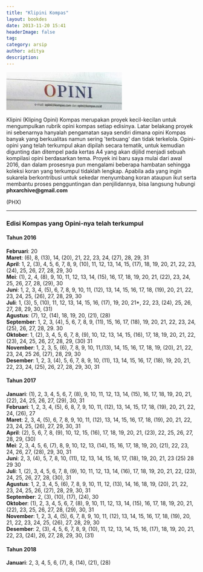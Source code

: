 ```yaml
---
title: "Klipini Kompas"
layout: bookdes
date: 2013-11-20 15:41
headerImage: false
tag:
category: arsip
author: aditya 
description: 
---
```


<img class="image" src="/assets/images/klipini.jpeg" alt="Klipini" height="100px">

Klipini (Kliping Opini) Kompas merupakan proyek kecil-kecilan untuk mengumpulkan rubrik opini kompas setiap edisinya. Latar belakang proyek ini sebenarnya hanyalah pengamatan saya sendiri dimana opini Kompas banyak yang berkualitas namun sering 'terbuang' dan tidak terkelola. Opini-opini yang telah terkumpul akan dipilah secara tematik, untuk kemudian digunting dan ditempel pada kertas A4 yang akan dijilid menjadi sebuah kompilasi opini berdasarkan tema. Proyek ini baru saya mulai dari awal 2016, dan dalam prosesnya pun mengalami beberapa hambatan sehingga koleksi koran yang terkumpul tidaklah lengkap. Apabila ada yang ingin sukarela berkontribusi untuk sekedar menyumbang koran ataupun ikut serta membantu proses pengguntingan dan penjilidannya, bisa langsung hubungi __phxarchive@gmail.com__

(PHX)

***

### Edisi Kompas yang Opini-nya telah terkumpul

#### Tahun 2016

__Februari__: 20 <br>
__Maret__: (6), 8, (13), 14, (20), 21, 22, 23, 24, (27), 28, 29, 31 <br> 
__April__: 1, 2, (3), 4, 5, 6, 7, 8, 9, (10), 11, 12, 13, 14, 15, (17), 18, 19, 20, 21, 22, 23, (24), 25, 26, 27, 28, 29, 30 <br>
__Mei__: (1), 2, 4, (8), 9, 10, 11, 12, 13, 14, (15), 16, 17, 18, 19, 20, 21, (22), 23, 24, 25, 26, 27, 28, (29), 30 <br>
__Juni__: 1, 2, 3, 4, (5), 6, 7, 8, 9, 10, 11, (12), 13, 14, 15, 16, 17, 18, (19), 20, 21, 22, 23, 24, 25, (26), 27, 28, 29, 30 <br>
__Juli__: 1, (3), 5, (10), 11, 12, 13, 14, 15, 16, (17), 19, 20, 21*, 22, 23, (24), 25, 26, 27, 28, 29, 30, (31) <br>
__Agustus__: (7), 12, (14), 18, 19, 20, (21), (28) <br>
__September__: 1, 2, 3, (4), 5, 6, 7, 8, 9, (11), 15, 16, 17, (18), 19, 20, 21, 22, 23, 24, (25), 26, 27, 28, 29. 30 <br>
__Oktober__: 1, (2), 3, 4, 5, 6, 7, 8, (9), 10, 12, 13, 14, 15, (16), 17, 18, 19, 20, 21, 22, (23), 24, 25, 26, 27, 28, 29, (30) 31 <br>
__November__: 1, 2, 3, 5, (6), 7, 8, 9, 10, 11,(13), 14, 15, 16, 17, 18, 19, (20), 21, 22, 23, 24, 25 26, (27), 28, 29, 30 <br>
__Desember__: 1, 2, 3, (4), 5, 6, 7, 8, 9, 10, (11), 13, 14, 15, 16, 17, (18), 19, 20, 21, 22, 23, 24, (25), 26, 27, 28, 29, 30, 31 

#### Tahun 2017

__Januari__: (1), 2, 3, 4, 5, 6, 7, (8), 9, 10, 11, 12, 13, 14, (15), 16, 17, 18, 19, 20, 21, (22), 24, 25, 26, 27, (29), 30, 31 <br>
__Februari__: 1, 2, 3, 4, (5), 6, 8, 7, 9, 10, 11, (12), 13, 14, 15, 17, 18, (19), 20, 21, 22, 24, (26), 27 <br>
__Maret__: 2, 3, 4, (5), 6, 7, 8, 9, 10, 11, (12), 13, 14, 15, 16, 17, 18, (19), 20, 21, 22, 23, 24, 25, (26), 27, 29, 30, 31 <br>
__April__: (2), 5, 6, 7, 8, (9), 10, 12, 15, (16), 17, 18, 19, 20, 21, (23), 22, 25, 26, 27, 28, 29, (30) <br>
__Mei__: 2, 3, 4, 5, 6, (7), 8, 9, 10, 12, 13, (14), 15, 16, 17, 18, 19, 20, (21), 22, 23, 24, 26, 27, (28), 29, 30, 31 <br>
__Juni__: 2, 3, (4), 5, 7, 8, 10, (11), 12, 13, 14, 15, 16, 17, (18), 19, 20, 21, 23 (25) 28 29 30 <br>
__Juli__: 1, (2), 3, 4, 5, 6, 7, 8, (9), 10, 11, 12, 13, 14, (16), 17, 18, 19, 20, 21, 22, (23), 24, 25, 26, 27, 28, (30), 31 <br>
__Agustus__: 1, 2, 3, 4, 5, (6), 7, 8, 9, 10, 11, 12, (13), 14, 16, 18, 19, (20), 21, 22, 23, 24, 25, 26, (27), 28, 29, 30, 31 <br>
__September__: 2, (3), (10), (17), (24), 30 <br>
__Oktober__: (1), 2, 3, 4, 5, 6, 7, (8), 9, 10, 11, 12, 13, 14, (15), 16, 17, 18, 19, 20, 21, (22), 23, 25, 26, 27, 28, (29), 30, 31 <br>
__November__: 1, 2, 3, 4, (5), 6, 7, 8, 9, 10, 11, (12), 13, 14, 15, 16, 17, 18, (19), 20, 21, 22, 23, 24, 25, (26), 27, 28, 29, 30 <br>
__Desember__: 2, (3), 4, 5, 6, 7, 8, 9, (10), 11, 12, 13, 14, 15, 16, (17), 18, 19, 20, 21, 22, 23, (24), 26, 27, 28, 29, 30, (31) 

#### Tahun 2018

__Januari__: 2, 3, 4, 5, 6, (7), 8, (14), (21), (28)